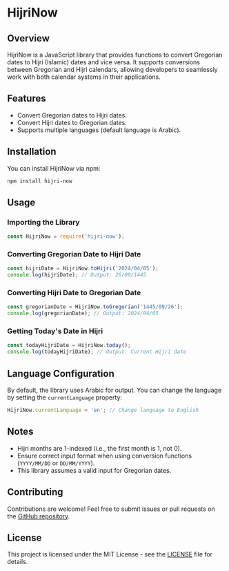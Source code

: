 # HijriNow

## Overview

HijriNow is a JavaScript library that provides functions to convert Gregorian dates to Hijri (Islamic) dates and vice versa. It supports conversions between Gregorian and Hijri calendars, allowing developers to seamlessly work with both calendar systems in their applications.

## Features

- Convert Gregorian dates to Hijri dates.
- Convert Hijri dates to Gregorian dates.
- Supports multiple languages (default language is Arabic).

## Installation

You can install HijriNow via npm:

```bash
npm install hijri-now
```

## Usage

### Importing the Library

```javascript
const HijriNow = require('hijri-now');
```

### Converting Gregorian Date to Hijri Date

```javascript
const hijriDate = HijriNow.toHijri('2024/04/05');
console.log(hijriDate); // Output: 26/09/1445
```

### Converting Hijri Date to Gregorian Date

```javascript
const gregorianDate = HijriNow.toGregorian('1445/09/26');
console.log(gregorianDate); // Output: 2024/04/05
```

### Getting Today's Date in Hijri

```javascript
const todayHijriDate = HijriNow.today();
console.log(todayHijriDate); // Output: Current Hijri date
```

## Language Configuration

By default, the library uses Arabic for output. You can change the language by setting the `currentLanguage` property:

```javascript
HijriNow.currentLanguage = 'en'; // Change language to English
```

## Notes

- Hijri months are 1-indexed (i.e., the first month is 1, not 0).
- Ensure correct input format when using conversion functions (`YYYY/MM/DD` or `DD/MM/YYYY`).
- This library assumes a valid input for Gregorian dates.

## Contributing

Contributions are welcome! Feel free to submit issues or pull requests on the [GitHub repository](https://github.com/itshnawy/HijriNow/).

## License

This project is licensed under the MIT License - see the [LICENSE](LICENSE) file for details.